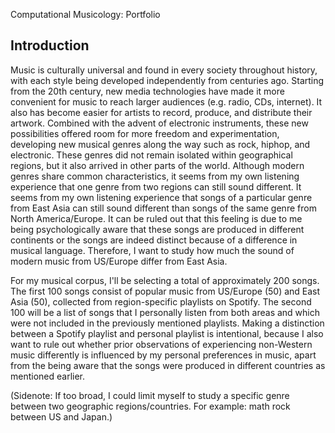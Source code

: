 Computational Musicology: Portfolio

Introduction
------------
Music is culturally universal and found in every society throughout history, with each style being developed independently from centuries ago. Starting from the 20th century, new media technologies have made it more convenient for music to reach larger audiences (e.g. radio, CDs, internet). It also has become easier for artists to record, produce, and distribute their artwork. Combined with the advent of electronic instruments, these new possibilities offered room for more freedom and experimentation, developing new musical genres along the way such as rock, hiphop, and electronic. These genres did not remain isolated within geographical regions, but it also arrived in other parts of the world. Although modern genres share common characteristics, it seems from my own listening experience that one genre from two regions can still sound different. It seems from my own listening experience that songs of a particular genre from East Asia can still sound different than songs of the same genre from North America/Europe. It can be ruled out that this feeling is due to me being psychologically aware that these songs are produced in different continents or the songs are indeed distinct because of a difference in musical language. Therefore, I want to study how much the sound of modern music from US/Europe differ from East Asia.

For my musical corpus, I'll be selecting a total of approximately 200 songs. The first 100 songs consist of popular music from US/Europe (50) and East Asia (50), collected from region-specific playlists on Spotify. The second 100 will be a list of songs that I personally listen from both areas and which were not included in the previously mentioned playlists. Making a distinction between a Spotify playlist and personal playlist is intentional, because I also want to rule out whether prior observations of experiencing non-Western music differently is influenced by my personal preferences in music, apart from the being aware that the songs were produced in different countries as mentioned earlier.

(Sidenote: If too broad, I could limit myself to study a specific genre between two geographic regions/countries. For example: math rock between US and Japan.)
